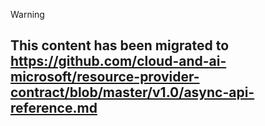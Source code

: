 > [!WARNING]
> ## This content has been migrated to https://github.com/cloud-and-ai-microsoft/resource-provider-contract/blob/master/v1.0/async-api-reference.md